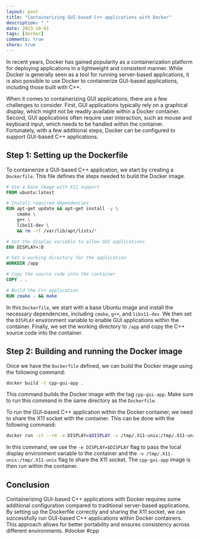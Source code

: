 ```yaml
---
layout: post
title: "Containerizing GUI-based C++ applications with Docker"
description: " "
date: 2023-10-01
tags: [docker]
comments: true
share: true
---
```


In recent years, Docker has gained popularity as a containerization platform for deploying applications in a lightweight and consistent manner. While Docker is generally seen as a tool for running server-based applications, it is also possible to use Docker to containerize GUI-based applications, including those built with C++.

When it comes to containerizing GUI applications, there are a few challenges to consider. First, GUI applications typically rely on a graphical display, which might not be readily available within a Docker container. Second, GUI applications often require user interaction, such as mouse and keyboard input, which needs to be handled within the container. Fortunately, with a few additional steps, Docker can be configured to support GUI-based C++ applications.

## Step 1: Setting up the Dockerfile

To containerize a GUI-based C++ application, we start by creating a `Dockerfile`. This file defines the steps needed to build the Docker image.

```Dockerfile
# Use a base image with X11 support
FROM ubuntu:latest

# Install required dependencies
RUN apt-get update && apt-get install -y \
    cmake \
    g++ \
    libx11-dev \
    && rm -rf /var/lib/apt/lists/*

# Set the display variable to allow GUI applications
ENV DISPLAY=:0

# Set a working directory for the application
WORKDIR /app

# Copy the source code into the container
COPY . .

# Build the C++ application
RUN cmake . && make
```

In this `Dockerfile`, we start with a base Ubuntu image and install the necessary dependencies, including `cmake`, `g++`, and `libx11-dev`. We then set the `DISPLAY` environment variable to enable GUI applications within the container. Finally, we set the working directory to `/app` and copy the C++ source code into the container.

## Step 2: Building and running the Docker image

Once we have the `Dockerfile` defined, we can build the Docker image using the following command:

```bash
docker build -t cpp-gui-app .
```

This command builds the Docker image with the tag `cpp-gui-app`. Make sure to run this command in the same directory as the `Dockerfile`.

To run the GUI-based C++ application within the Docker container, we need to share the X11 socket with the container. This can be done with the following command:

```bash
docker run -it --rm -e DISPLAY=$DISPLAY -v /tmp/.X11-unix:/tmp/.X11-unix cpp-gui-app
```

In this command, we use the `-e DISPLAY=$DISPLAY` flag to pass the local display environment variable to the container and the `-v /tmp/.X11-unix:/tmp/.X11-unix` flag to share the X11 socket. The `cpp-gui-app` image is then run within the container.

## Conclusion

Containerizing GUI-based C++ applications with Docker requires some additional configuration compared to traditional server-based applications. By setting up the Dockerfile correctly and sharing the X11 socket, we can successfully run GUI-based C++ applications within Docker containers. This approach allows for better portability and ensures consistency across different environments. #docker #cpp